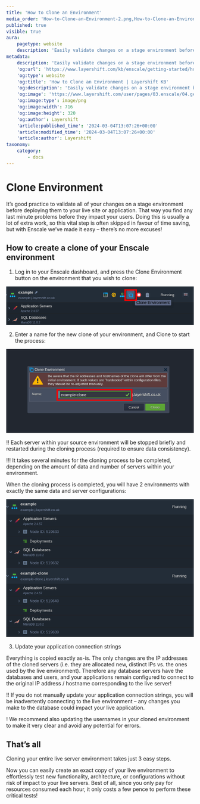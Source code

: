 ```yaml
---
title: 'How to Clone an Environment'
media_order: 'How-to-Clone-an-Environment-2.png,How-to-Clone-an-Environment-1.png,How-to-Clone-an-Environment-3.png'
published: true
visible: true
aura:
    pagetype: website
    description: 'Easily validate changes on a stage environment before deploying them live using an exact clone of your Enscale environment'
metadata:
    description: 'Easily validate changes on a stage environment before deploying them live using an exact clone of your Enscale environment'
    'og:url': 'https://www.layershift.com/kb/enscale/getting-started/how-to-clone-an-environment'
    'og:type': website
    'og:title': 'How to Clone an Environment | Layershift KB'
    'og:description': 'Easily validate changes on a stage environment before deploying them live using an exact clone of your Enscale environment'
    'og:image': 'https://www.layershift.com/user/pages/03.enscale/04.getting-started/13.how-to-clone-an-environment/How-to-Clone-an-Environment-2.png'
    'og:image:type': image/png
    'og:image:width': 716
    'og:image:height': 320
    'og:author': Layershift
    'article:published_time': '2024-03-04T13:07:26+00:00'
    'article:modified_time': '2024-03-04T13:07:26+00:00'
    'article:author': Layershift
taxonomy:
    category:
        - docs
---
```


# Clone Environment

It’s good practice to validate all of your changes on a stage environment before deploying them to your live site or application. That way you find any last minute problems before they impact your users. Doing this is usually a lot of extra work, so this vital step is often skipped in favour of time saving, but with Enscale we’ve made it easy – there’s no more excuses!

## How to create a clone of your Enscale environment

1. Log in to your Enscale dashboard, and press the Clone Environment button on the environment that you wish to clone:

![How-to-Clone-an-Environment-1](How-to-Clone-an-Environment-1.png "How-to-Clone-an-Environment-1")

2. Enter a name for the new clone of your environment, and Clone to start the process:

![How-to-Clone-an-Environment-2](How-to-Clone-an-Environment-2.png "How-to-Clone-an-Environment-2")

!! Each server within your source environment will be stopped briefly and restarted during the cloning process (required to ensure data consistency).

!!! It takes several minutes for the cloning process to be completed, depending on the amount of data and number of servers within your environment.

When the cloning process is completed, you will have 2 environments with exactly the same data and server configurations:

![How-to-Clone-an-Environment-3](How-to-Clone-an-Environment-3.png "How-to-Clone-an-Environment-3")

3. Update your application connection strings

Everything is copied exactly as-is. The only changes are the IP addresses of the cloned servers (i.e. they are allocated new, distinct IPs vs. the ones used by the live environment). Therefore any database servers have the databases and users, and your applications remain configured to connect to the original IP address / hostname corresponding to the live server!

!! If you do not manually update your application connection strings, you will be inadvertently connecting to the live environment – any changes you make to the database could impact your live application.

! We recommend also updating the usernames in your cloned environment to make it very clear and avoid any potential for errors.

## That’s all

Cloning your entire live server environment takes just 3 easy steps.

Now you can easily create an exact copy of your live environment to effortlessly test new functionality, architecture, or configurations without risk of impact to your live servers. Best of all, since you only pay for resources consumed each hour, it only costs a few pence to perform these critical tests!